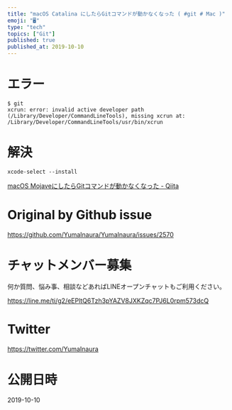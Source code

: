 ```yaml
---
title: "macOS Catalina にしたらGitコマンドが動かなくなった ( #git # Mac )"
emoji: "🖥"
type: "tech"
topics: ["Git"]
published: true
published_at: 2019-10-10
---
```


# エラー

```
$ git
xcrun: error: invalid active developer path (/Library/Developer/CommandLineTools), missing xcrun at: /Library/Developer/CommandLineTools/usr/bin/xcrun
```

# 解決

```
xcode-select --install
```

[macOS MojaveにしたらGitコマンドが動かなくなった - Qiita](https://qiita.com/n0bisuke/items/1c60084c8c07b690d693)

# Original by Github issue

https://github.com/YumaInaura/YumaInaura/issues/2570








<!-- Update From Qiita API -->

# チャットメンバー募集


何か質問、悩み事、相談などあればLINEオープンチャットもご利用ください。

https://line.me/ti/g2/eEPltQ6Tzh3pYAZV8JXKZqc7PJ6L0rpm573dcQ





# Twitter


https://twitter.com/YumaInaura


<!-- Update From Qiita API -->



# 公開日時

2019-10-10
